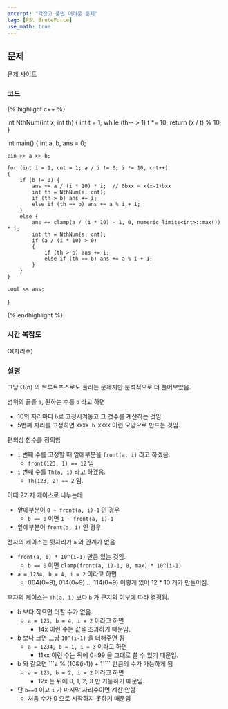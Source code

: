```yaml
---
excerpt: "각잡고 풀면 어려운 문제"
tag: [PS. BruteForce]
use_math: true
---
```

## 문제

[문제 사이트](https://www.acmicpc.net/problem/14912)

### 코드

{% highlight c++ %}

int NthNum(int x, int th)
{
	int t = 1;
	while (th-- > 1) t *= 10;
	return (x / t) % 10;
}

int main()
{
	int a, b, ans = 0;

	cin >> a >> b;

	for (int i = 1, cnt = 1; a / i != 0; i *= 10, cnt++)
	{
		if (b != 0) {
			ans += a / (i * 10) * i;  // 0bxx ~ x(x-1)bxx
			int th = NthNum(a, cnt);
			if (th > b) ans += i;
			else if (th == b) ans += a % i + 1;
		}
		else {
			ans += clamp(a / (i * 10) - 1, 0, numeric_limits<int>::max()) * i;
			int th = NthNum(a, cnt);
			if (a / (i * 10) > 0)
			{
				if (th > b) ans += i;
				else if (th == b) ans += a % i + 1;
			}
		}
	}

	cout << ans;
}

{% endhighlight %}

### 시간 복잡도

O(자리수)

### 설명

그냥 O(n) 의 브루트포스로도 풀리는 문제지만 분석적으로 더 풀어보았음.

범위의 끝을 ```a```, 원하는 수를 ```b``` 라고 하면
+ 10의 자리마다 ```b```로 고정시켜놓고 그 갯수를 계산하는 것임.
+ 5번째 자리를 고정하면 ```XXXX b XXXX``` 이런 모양으로 만드는 것임.

편의상 함수를 정의함
+ ```i``` 번째 수를 고정할 때 앞에부분을 ```front(a, i)``` 라고 하겠음.
  + ```front(123, 1) == 12``` 임 
+ ```i``` 번째 수를 ```Th(a, i)``` 라고 하겠음.
  + ```Th(123, 2) == 2``` 임.

이때 2가지 케이스로 나누는데
+ 앞에부분이 ```0 ~ front(a, i)-1``` 인 경우
	+ ```b == 0``` 이면 ```1 ~ front(a, i)-1```
+ 앞에부분이 ```front(a, i)``` 인 경우

전자의 케이스는 뒷자리가 ```a``` 와 관계가 없음
+ ```front(a, i) * 10^(i-1)``` 만큼 있는 것임.
	+ ```b == 0``` 이면 ```clamp(front(a, i)-1, 0, max) * 10^(i-1)```
+ ```a = 1234, b = 4, i = 2``` 이라고 하면
	+ 004(0~9), 014(0~9) ... 114(0~9) 이렇게 있어 12 * 10 개가 만들어짐.

후자의 케이스는 ```Th(a, i)``` 보다 ```b``` 가 큰지의 여부에 따라 결정됨.
+ b 보다 작으면 더할 수가 없음.
	+ ```a = 123, b = 4, i = 2``` 이라고 하면
		+ 14x 이런 수는 값을 초과하기 때문임.
+ b 보다 크면 그냥 ```10^(i-1)``` 을 더해주면 됨
	+ ```a = 1234, b = 1, i = 3``` 이라고 하면
		+ 11xx 이런 수는 뒤에 0~99 을 그대로 쓸 수 있기 때문임.
+ b 와 같으면  ```a % (10&(i-1)) + 1```` 만큼의 수가 가능하게 됨
	+ ```a = 123, b = 2, i = 2``` 이라고 하면
		+ 12x 는 뒤에 0, 1, 2, 3 만 가능하기 때문임.
+ 단 ```b==0``` 이고 ```i``` 가 마지막 자리수이면 계산 안함
	+ 처음 수가 0 으로 시작하지 못하기 때문임